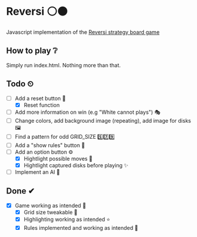 # Reversi ⚪⚫
Javascript implementation of the [Reversi strategy board game](https://en.wikipedia.org/wiki/Reversi)

## How to play ❔
Simply run index.html. Nothing more than that.


## Todo ⏲


- [ ] Add a reset button 🔁
    - [x] Reset function
- [ ] Add more information on win (e.g "White cannot plays") 🎭
- [ ] Change colors, add background image (repeating), add image for disks 🖼
- [ ] Find a pattern for odd GRID_SIZE 5️⃣7️⃣9️⃣
- [ ] Add a "show rules" button 📖
- [ ] Add an option button ⚙
	- [x] Hightlight possible moves 🌟
	- [x] Hightlight captured disks before playing ✨
- [ ] Implement an AI 🤖

## Done ✔ 

- [x] Game working as intended 💯
    - [x] Grid size tweakable 🔳
    - [x] Highlighting working as intended ⭐
    - [x] Rules implemented and working as intended 📕